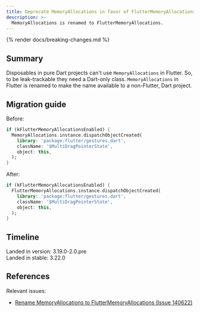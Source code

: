 ```yaml
---
title: Deprecate MemoryAllocations in favor of FlutterMemoryAllocations
description: >-
  MemoryAllocations is renamed to FlutterMemoryAllocations.
---
```


{% render docs/breaking-changes.md %}

## Summary

Disposables in pure Dart projects can't use `MemoryAllocations` in Flutter. 
So, to be leak-trackable they need a Dart-only class.
`MemoryAllocations` in Flutter is renamed to make the name
available to a non-Flutter, Dart project.

## Migration guide

Before:

```dart 
if (kFlutterMemoryAllocationsEnabled) {
  MemoryAllocations.instance.dispatchObjectCreated(
    library: 'package:flutter/gestures.dart',
    className: '$MultiDragPointerState',
    object: this,
  );
}
```

After:

```dart 
if (kFlutterMemoryAllocationsEnabled) {
  FlutterMemoryAllocations.instance.dispatchObjectCreated(
    library: 'package:flutter/gestures.dart',
    className: '$MultiDragPointerState',
    object: this,
  );
}
```

## Timeline

Landed in version: 3.19.0-2.0.pre<br>
Landed in stable: 3.22.0

## References

Relevant issues:

* [Rename MemoryAllocations to FlutterMemoryAllocations (Issue 140622)][]

[Rename MemoryAllocations to FlutterMemoryAllocations (Issue 140622)]: {{site.repo.flutter}}/issues/140622
